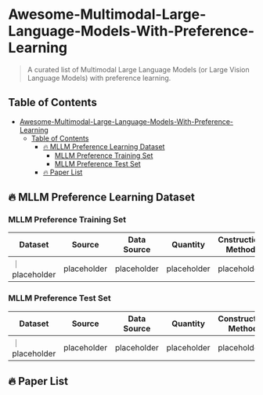 # Awesome-Multimodal-Large-Language-Models-With-Preference-Learning
> A curated list of Multimodal Large Language Models (or Large Vision Language Models) with preference learning. 

## Table of Contents
- [Awesome-Multimodal-Large-Language-Models-With-Preference-Learning](#awesome-multimodal-large-language-models-with-preference-learning)
  - [Table of Contents](#table-of-contents)
    - [🔥 MLLM Preference Learning Dataset](#mllm-preference-learning-dataset)
      - [MLLM Preference Training Set](#trainingset)
      - [MLLM Preference Test Set](#testset)
    - [🔥 Paper List](#paper-list)

## 🔥 MLLM Preference Learning Dataset

### MLLM Preference Training Set

| Dataset | Source | Data Source | Quantity | Cnstruction Method |
|------------|--------------|--------------|--------------|--------------|
｜ placeholder |  placeholder |  placeholder |  placeholder |  placeholder |


### MLLM Preference Test Set
| Dataset | Source | Data Source | Quantity | Construction Method |
|------------|--------------|--------------|--------------|--------------|
｜ placeholder |  placeholder |  placeholder |  placeholder |  placeholder |


## 🔥 Paper List

<!-- template -->
<!-- <details>

  <summary>Paper name</summary>

  [Paper]() | [Github]() | [Project]()
  
   summary
  
</details> -->
